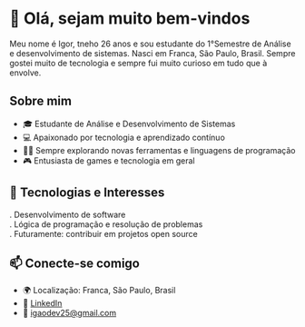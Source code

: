 # 👋 Olá, sejam muito bem-vindos 
Meu nome é Igor, tneho 26 anos e sou estudante do 1°Semestre de Análise e desenvolvimento de sistemas. Nasci em Franca, São Paulo, Brasil. Sempre gostei muito de tecnologia e sempre fui muito curioso em tudo que à envolve.  

## Sobre mim
- 🎓 Estudante de Análise e Desenvolvimento de Sistemas
- 💻 Apaixonado por tecnologia e aprendizado contínuo 
- 👨‍💻 Sempre explorando novas ferramentas e linguagens de programação  
- 🎮 Entusiasta de games e tecnologia em geral

## 🚀 Tecnologias e Interesses
. Desenvolvimento de software  
. Lógica de programação e resolução de problemas   
. Futuramente: contribuir em projetos open source  

## 📫 Conecte-se comigo
- 🌍 Localização: Franca, São Paulo, Brasil 
- 💼 [LinkedIn](https://www.linkedin.com/in/igor-alves-31008b344/)  
- 📧 igaodev25@gmail.com 